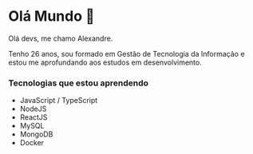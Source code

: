 # Olá Mundo :wave:

Olá devs, me chamo Alexandre.

Tenho 26 anos, sou formado em Gestão de Tecnologia da Informação e estou me aprofundando aos estudos em desenvolvimento.

### Tecnologias que estou aprendendo

- JavaScript / TypeScript
- NodeJS
- ReactJS
- MySQL
- MongoDB
- Docker
